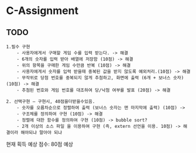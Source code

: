 # C-Assignment

## TODO

    1.필수 구현
        - 사용자에게서 구매할 게임 수를 입력 받는다. -> 해결
        - 6개의 숫자를 입력 받아 배열에 저장함 (10점) -> 해결
        - 위의 항목을 구매한 게임 수만큼 반복 (10점) -> 해결
        - 사용자에게서 숫자를 입력 받을때 중복된 값을 받지 않도록 예외처리.(10점) -> 해결
        - 무작위로 당첨 번호를 중복되지 않게 추첨하고, 화면에 출력 (6개 + 보너스 숫자) (10점) -> 해결
        - 추첨된 번호와 게임 번호를 대조하여 당/낙첨 여부를 발표 (20점) -> 해결

    2. 선택구현 – 구현시, 40점을더받을수있음.
        - 숫자를 오름차순으로 정렬하여 출력 (보너스 숫자는 맨 마지막에 출력) (10점) ->
        - 구조체를 정의하여 구현 (10점) -> 해결
        - 정렬에 대한 함수를 정의하여 구현 (10점) -> bubble sort?
        - 2개 이상의 소스 파일 을 이용하여 구현 (즉, extern 선언을 이용. 10점) -> 해결이라 해야되냐 말아야 되냐

현재 획득 예상 점수: 80점 예상
